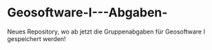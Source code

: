# Geosoftware-I---Abgaben-
Neues Repository, wo ab jetzt die Gruppenabgaben für Geosoftware I gespeichert werden!
